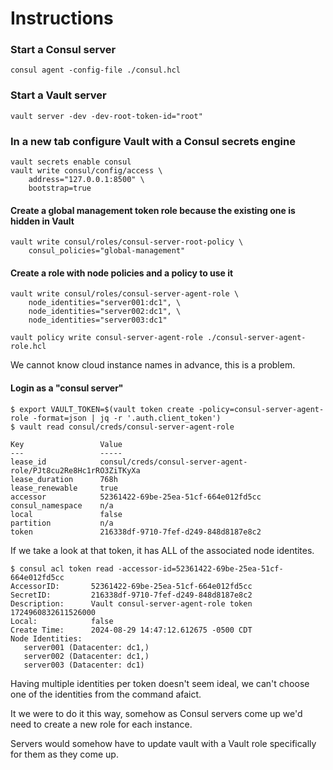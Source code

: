 # Instructions

### Start a Consul server

```
consul agent -config-file ./consul.hcl
```


### Start a Vault server

```
vault server -dev -dev-root-token-id="root"
```

### In a new tab configure Vault with a Consul secrets engine
```
vault secrets enable consul
vault write consul/config/access \
    address="127.0.0.1:8500" \
    bootstrap=true
```

#### Create a global management token role because the existing one is hidden in Vault

```
vault write consul/roles/consul-server-root-policy \
    consul_policies="global-management"
```

#### Create a role with node policies and a policy to use it
```
vault write consul/roles/consul-server-agent-role \
    node_identities="server001:dc1", \
    node_identities="server002:dc1", \
    node_identities="server003:dc1"

vault policy write consul-server-agent-role ./consul-server-agent-role.hcl
```
  We cannot know cloud instance names in advance, this is a problem.



#### Login as a "consul server"
```
$ export VAULT_TOKEN=$(vault token create -policy=consul-server-agent-role -format=json | jq -r '.auth.client_token')
$ vault read consul/creds/consul-server-agent-role

Key                 Value
---                 -----
lease_id            consul/creds/consul-server-agent-role/PJt8cu2Re8Hc1rRO3ZiTKyXa
lease_duration      768h
lease_renewable     true
accessor            52361422-69be-25ea-51cf-664e012fd5cc
consul_namespace    n/a
local               false
partition           n/a
token               216338df-9710-7fef-d249-848d8187e8c2
```

If we take a look at that token, it has ALL of the associated node identites.
```
$ consul acl token read -accessor-id=52361422-69be-25ea-51cf-664e012fd5cc
AccessorID:       52361422-69be-25ea-51cf-664e012fd5cc
SecretID:         216338df-9710-7fef-d249-848d8187e8c2
Description:      Vault consul-server-agent-role token 1724960832611526000
Local:            false
Create Time:      2024-08-29 14:47:12.612675 -0500 CDT
Node Identities:
   server001 (Datacenter: dc1,)
   server002 (Datacenter: dc1,)
   server003 (Datacenter: dc1)
```   

Having multiple identities per token doesn't seem ideal, we can't choose one of the identities from the command afaict.

It we were to do it this way, somehow as Consul servers come up we'd need to create a new role for each instance.

Servers would somehow have to update vault with a Vault role specifically for them as they come up.
